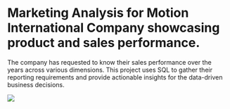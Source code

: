 # Marketing Analysis for Motion International Company showcasing product and sales performance.
The company has requested to know their sales performance over the years across various dimensions. This project uses SQL to gather their reporting requirements and provide actionable insights for the data-driven business decisions.

![](SQL_Image.jpg)
